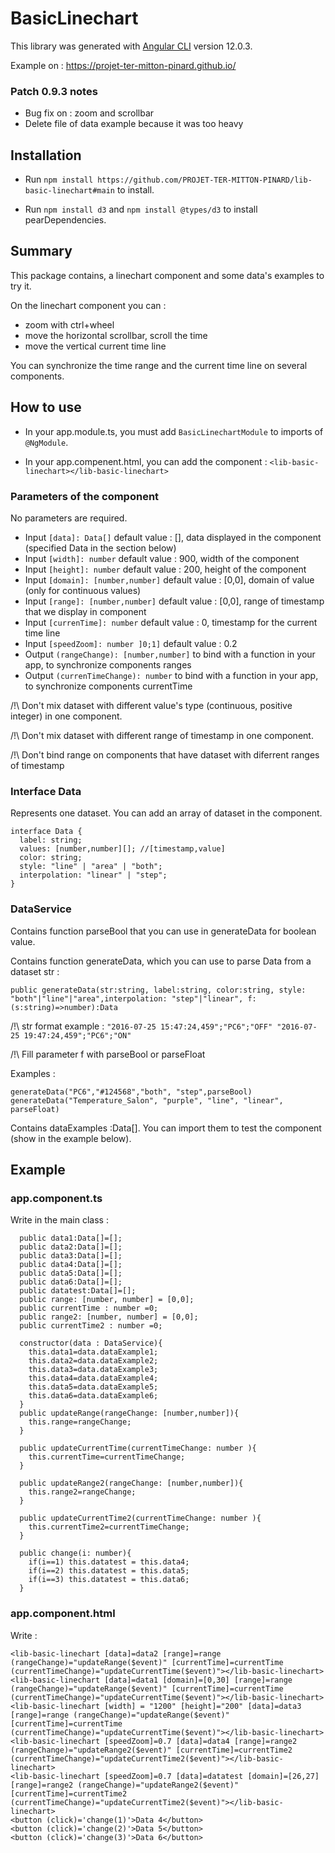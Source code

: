 # BasicLinechart

This library was generated with [Angular CLI](https://github.com/angular/angular-cli) version 12.0.3.

Example on : <a href="https://projet-ter-mitton-pinard.github.io/" target="_blank"> https://projet-ter-mitton-pinard.github.io/</a>

### Patch 0.9.3 notes
- Bug fix on : zoom and scrollbar
- Delete file of data example because it was too heavy

## Installation

- Run `npm install https://github.com/PROJET-TER-MITTON-PINARD/lib-basic-linechart#main` to install.

- Run `npm install d3` and `npm install @types/d3` to install pearDependencies.

## Summary 

This package contains, a linechart component and some data's examples to try it.

On the linechart component you can : 
- zoom with ctrl+wheel
- move the horizontal scrollbar, scroll the time
- move the vertical current time line 

You can synchronize the time range and the current time line on several components. 

## How to use 

- In your app.module.ts, you must add ```BasicLinechartModule``` to imports of ```@NgModule```. 

- In your app.compenent.html, you can add the component : ```<lib-basic-linechart></lib-basic-linechart>```

### Parameters of the component

No parameters are required.

- Input ```[data]: Data[]``` default value : [], data displayed in the component (specified Data in the section below)
- Input ```[width]: number``` default value : 900, width of the component
- Input ```[height]: number``` default value : 200, height of the component
- Input ```[domain]: [number,number]``` default value : [0,0], domain of value (only for continuous values)
- Input ```[range]: [number,number]``` default value : [0,0], range of timestamp that we display in component 
- Input ```[currenTime]: number``` default value : 0, timestamp for the current time line
- Input ```[speedZoom]: number ]0;1]``` default value : 0.2   
- Output ```(rangeChange): [number,number]``` to bind with a function in your app, to synchronize components ranges 
- Output ```(currenTimeChange): number``` to bind with a function in your app, to synchronize components currentTime 

/!\ Don't mix dataset with different value's type (continuous, positive integer) in one component.

/!\ Don't mix dataset with different range of timestamp in one component.

/!\ Don't bind range on components that have dataset with diferrent ranges of timestamp

### Interface Data

Represents one dataset. You can add an array of dataset in the component.
```
interface Data {
  label: string;
  values: [number,number][]; //[timestamp,value]
  color: string;
  style: "line" | "area" | "both";
  interpolation: "linear" | "step";
}
```

### DataService

Contains function parseBool that you can use in generateData for boolean value.

Contains function generateData, which you can use to parse Data from a dataset str :
```
public generateData(str:string, label:string, color:string, style: "both"|"line"|"area",interpolation: "step"|"linear", f: (s:string)=>number):Data
```

/!\ str format example : 
`"2016-07-25 15:47:24,459";"PC6";"OFF"
"2016-07-25 19:47:24,459";"PC6";"ON"`

/!\ Fill parameter f with parseBool or parseFloat


Examples : 
```
generateData("PC6","#124568","both", "step",parseBool)
generateData("Temperature_Salon", "purple", "line", "linear", parseFloat)
```

Contains dataExamples :Data[]. You can import them to test the component (show in the example below).

## Example 

### app.component.ts

Write in the main class :
```
  public data1:Data[]=[];
  public data2:Data[]=[];
  public data3:Data[]=[];
  public data4:Data[]=[];
  public data5:Data[]=[];
  public data6:Data[]=[];
  public datatest:Data[]=[];
  public range: [number, number] = [0,0];
  public currentTime : number =0;
  public range2: [number, number] = [0,0];
  public currentTime2 : number =0;

  constructor(data : DataService){
    this.data1=data.dataExample1;
    this.data2=data.dataExample2;
    this.data3=data.dataExample3;
    this.data4=data.dataExample4;
    this.data5=data.dataExample5;
    this.data6=data.dataExample6;
  }
  public updateRange(rangeChange: [number,number]){
    this.range=rangeChange;
  }

  public updateCurrentTime(currentTimeChange: number ){
    this.currentTime=currentTimeChange;
  }

  public updateRange2(rangeChange: [number,number]){
    this.range2=rangeChange;
  }

  public updateCurrentTime2(currentTimeChange: number ){
    this.currentTime2=currentTimeChange;
  }
  
  public change(i: number){
    if(i==1) this.datatest = this.data4;
    if(i==2) this.datatest = this.data5;
    if(i==3) this.datatest = this.data6;
  }
```

### app.component.html

Write :
```
<lib-basic-linechart [data]=data2 [range]=range (rangeChange)="updateRange($event)" [currentTime]=currentTime (currentTimeChange)="updateCurrentTime($event)"></lib-basic-linechart>
<lib-basic-linechart [data]=data1 [domain]=[0,30] [range]=range (rangeChange)="updateRange($event)" [currentTime]=currentTime (currentTimeChange)="updateCurrentTime($event)"></lib-basic-linechart>
<lib-basic-linechart [width] = "1200" [height]="200" [data]=data3 [range]=range (rangeChange)="updateRange($event)" [currentTime]=currentTime (currentTimeChange)="updateCurrentTime($event)"></lib-basic-linechart>
<lib-basic-linechart [speedZoom]=0.7 [data]=data4 [range]=range2 (rangeChange)="updateRange2($event)" [currentTime]=currentTime2 (currentTimeChange)="updateCurrentTime2($event)"></lib-basic-linechart>
<lib-basic-linechart [speedZoom]=0.7 [data]=datatest [domain]=[26,27] [range]=range2 (rangeChange)="updateRange2($event)" [currentTime]=currentTime2 (currentTimeChange)="updateCurrentTime2($event)"></lib-basic-linechart>
<button (click)='change(1)'>Data 4</button>
<button (click)='change(2)'>Data 5</button>
<button (click)='change(3)'>Data 6</button>
```